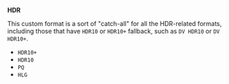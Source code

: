 <!-- markdownlint-disable MD041-->
**HDR**<br>

This custom format is a sort of "catch-all" for all the HDR-related formats, including those that have `HDR10` or `HDR10+` fallback, such as `DV HDR10` or `DV HDR10+`.

- `HDR10+`
- `HDR10`
- `PQ`
- `HLG`
<!-- markdownlint-enable MD041-->
